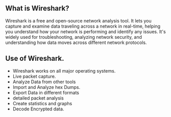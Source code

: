 ## What is Wireshark?

Wireshark is a free and open-source network analysis tool. It lets you capture and examine data traveling across a network in real-time, helping you understand how your network is performing and identify any issues. It's widely used for troubleshooting, analyzing network security, and understanding how data moves across different network protocols.

## Use of Wireshark.

- Wireshark works on all major operating systems.
- Live packet capture.
- Analyze Data from other tools
- Import and Analyze hex Dumps.
- Export Data in different formats
- detailed packet analysis
- Create statistics and graphs
- Decode Encrypted data.

